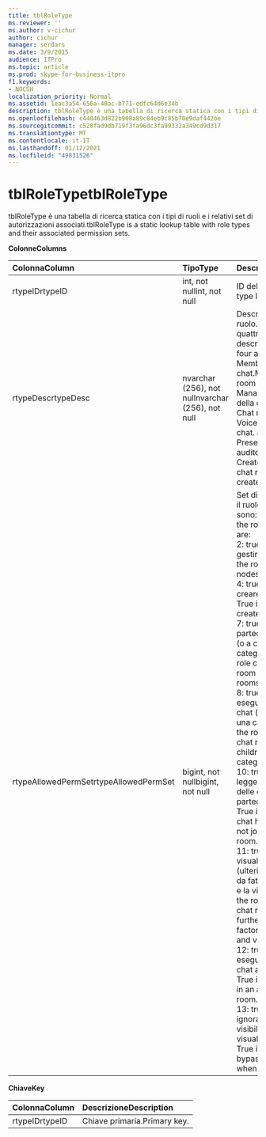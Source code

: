 ```yaml
---
title: tblRoleType
ms.reviewer: ''
ms.author: v-cichur
author: cichur
manager: serdars
ms.date: 3/9/2015
audience: ITPro
ms.topic: article
ms.prod: skype-for-business-itpro
f1.keywords:
- NOCSH
localization_priority: Normal
ms.assetid: 1eac3a54-656a-40ac-b771-edfc64d6e34b
description: tblRoleType è una tabella di ricerca statica con i tipi di ruoli e i relativi set di autorizzazioni associati.
ms.openlocfilehash: c440463d822b908a89c84eb9c85b70e9daf442be
ms.sourcegitcommit: c528fad9db719f3fa96dc3fa99332a349cd9d317
ms.translationtype: MT
ms.contentlocale: it-IT
ms.lasthandoff: 01/12/2021
ms.locfileid: "49831526"
---
```

# <a name="tblroletype"></a><span data-ttu-id="4c8bd-103">tblRoleType</span><span class="sxs-lookup"><span data-stu-id="4c8bd-103">tblRoleType</span></span>
 
<span data-ttu-id="4c8bd-104">tblRoleType è una tabella di ricerca statica con i tipi di ruoli e i relativi set di autorizzazioni associati.</span><span class="sxs-lookup"><span data-stu-id="4c8bd-104">tblRoleType is a static lookup table with role types and their associated permission sets.</span></span>
  
<span data-ttu-id="4c8bd-105">**Colonne**</span><span class="sxs-lookup"><span data-stu-id="4c8bd-105">**Columns**</span></span>

|<span data-ttu-id="4c8bd-106">**Colonna**</span><span class="sxs-lookup"><span data-stu-id="4c8bd-106">**Column**</span></span>|<span data-ttu-id="4c8bd-107">**Tipo**</span><span class="sxs-lookup"><span data-stu-id="4c8bd-107">**Type**</span></span>|<span data-ttu-id="4c8bd-108">**Descrizione**</span><span class="sxs-lookup"><span data-stu-id="4c8bd-108">**Description**</span></span>|
|:-----|:-----|:-----|
|<span data-ttu-id="4c8bd-109">rtypeID</span><span class="sxs-lookup"><span data-stu-id="4c8bd-109">rtypeID</span></span>  <br/> |<span data-ttu-id="4c8bd-110">int, not null</span><span class="sxs-lookup"><span data-stu-id="4c8bd-110">int, not null</span></span>  <br/> |<span data-ttu-id="4c8bd-111">ID del tipo di ruolo.</span><span class="sxs-lookup"><span data-stu-id="4c8bd-111">Role type ID.</span></span>  <br/> |
|<span data-ttu-id="4c8bd-112">rtypeDesc</span><span class="sxs-lookup"><span data-stu-id="4c8bd-112">rtypeDesc</span></span>  <br/> |<span data-ttu-id="4c8bd-113">nvarchar (256), not null</span><span class="sxs-lookup"><span data-stu-id="4c8bd-113">nvarchar (256), not null</span></span>  <br/> | <span data-ttu-id="4c8bd-p101">Descrizione del tipo di ruolo. Sono disponibili quattro ruoli:</span><span class="sxs-lookup"><span data-stu-id="4c8bd-p101">Role type description. There are four available roles:</span></span> <br/>  <span data-ttu-id="4c8bd-116">Member: membro della chat.</span><span class="sxs-lookup"><span data-stu-id="4c8bd-116">Member: Chat room member</span></span> <br/>  <span data-ttu-id="4c8bd-117">Manager: responsabile della chat.</span><span class="sxs-lookup"><span data-stu-id="4c8bd-117">Manager: Chat room manager</span></span> <br/>  <span data-ttu-id="4c8bd-118">Voiced: relatore per una chat. auditorium</span><span class="sxs-lookup"><span data-stu-id="4c8bd-118">Voiced: Presenter for an auditorium chat room</span></span> <br/>  <span data-ttu-id="4c8bd-119">Creator: creazione di chat room</span><span class="sxs-lookup"><span data-stu-id="4c8bd-119">Creator: Can create chat rooms</span></span> <br/> |
|<span data-ttu-id="4c8bd-120">rtypeAllowedPermSet</span><span class="sxs-lookup"><span data-stu-id="4c8bd-120">rtypeAllowedPermSet</span></span>  <br/> |<span data-ttu-id="4c8bd-121">bigint, not null</span><span class="sxs-lookup"><span data-stu-id="4c8bd-121">bigint, not null</span></span>  <br/> | <span data-ttu-id="4c8bd-p102">Set di autorizzazioni per il ruolo. I bit utilizzati sono:</span><span class="sxs-lookup"><span data-stu-id="4c8bd-p102">Permission set for the role. The used bits are:</span></span> <br/>  <span data-ttu-id="4c8bd-124">2: true se il ruolo può gestire i nodi.</span><span class="sxs-lookup"><span data-stu-id="4c8bd-124">2: True if the role can manage nodes.</span></span> <br/>  <span data-ttu-id="4c8bd-125">4: true se il ruolo può creare nodi figlio.</span><span class="sxs-lookup"><span data-stu-id="4c8bd-125">4: True if the role can create children nodes.</span></span> <br/>  <span data-ttu-id="4c8bd-126">7: true se il ruolo può partecipare a una chat (o a chat figlio di una categoria).</span><span class="sxs-lookup"><span data-stu-id="4c8bd-126">7: True if the role can join a chat room (or children chat rooms of a category).</span></span> <br/>  <span data-ttu-id="4c8bd-127">8: true se il ruolo può eseguire chat in una chat (o in chat figlio di una categoria).</span><span class="sxs-lookup"><span data-stu-id="4c8bd-127">8: True if the role can chat in a chat room (or in children chat rooms of a category).</span></span> <br/>  <span data-ttu-id="4c8bd-128">10: true se il ruolo può leggere la cronologia delle chat anche se non partecipa a una chat.</span><span class="sxs-lookup"><span data-stu-id="4c8bd-128">10: True if the role can read chat history even when not joined to a chat room.</span></span> <br/>  <span data-ttu-id="4c8bd-p103">11: true se il ruolo può visualizzare la chat (ulteriormente definito da fattori come l'ambito e la visibilità).</span><span class="sxs-lookup"><span data-stu-id="4c8bd-p103">11: True if the role can see the chat room. (This is further refined by factors such as scope and visibility.)</span></span> <br/>  <span data-ttu-id="4c8bd-131">12: true se il ruolo può eseguire chat in una chat auditorium.</span><span class="sxs-lookup"><span data-stu-id="4c8bd-131">12: True if the role can chat in an auditorium chat room.</span></span> <br/>  <span data-ttu-id="4c8bd-132">13: true se il ruolo può ignorare le regole di visibilità quando visualizza i nodi.</span><span class="sxs-lookup"><span data-stu-id="4c8bd-132">13: True if the role can bypass visibility rules when viewing nodes.</span></span> <br/> |
   
<span data-ttu-id="4c8bd-133">**Chiave**</span><span class="sxs-lookup"><span data-stu-id="4c8bd-133">**Key**</span></span>

|<span data-ttu-id="4c8bd-134">**Colonna**</span><span class="sxs-lookup"><span data-stu-id="4c8bd-134">**Column**</span></span>|<span data-ttu-id="4c8bd-135">**Descrizione**</span><span class="sxs-lookup"><span data-stu-id="4c8bd-135">**Description**</span></span>|
|:-----|:-----|
|<span data-ttu-id="4c8bd-136">rtypeID</span><span class="sxs-lookup"><span data-stu-id="4c8bd-136">rtypeID</span></span>  <br/> |<span data-ttu-id="4c8bd-137">Chiave primaria.</span><span class="sxs-lookup"><span data-stu-id="4c8bd-137">Primary key.</span></span>  <br/> |
   

